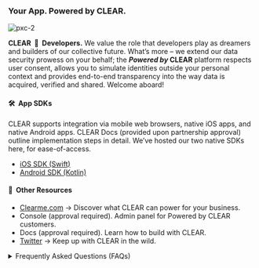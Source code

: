 ### Your App. Powered by CLEAR.
![pxc-2](https://github.com/clearsecureidentity/.github/assets/111535748/3169b7b2-724e-4405-b0b2-fd7f7355773f)


**CLEAR&nbsp; 💙 &nbsp;Developers.** We value the role that developers play as dreamers and builders of our collective future. What’s more – we extend our data security prowess on your behalf; the **_Powered by_ CLEAR** platform respects user consent, allows you to simulate identities outside your personal context and provides end-to-end transparency into the way data is acquired, verified and shared. Welcome aboard!

#### 🛠️&nbsp; App SDKs
CLEAR supports integration via mobile web browsers, native iOS apps, and native Android apps. CLEAR Docs (provided upon partnership approval) outline implementation steps in detail. We’ve hosted our two native SDKs here, for ease-of-access.
- [iOS SDK (Swift)](https://github.com/clearsecureidentity/clear-ios-sdk)
- [Android SDK (Kotlin)](https://github.com/clearsecureidentity/clear-android-sdk)

#### 🤔&nbsp; Other Resources 
- [Clearme.com](https://www.clearme.com/solutions-powered-by-clear) -> Discover what CLEAR can power for your business.
- Console (approval required). Admin panel for Powered by CLEAR customers. 
- Docs (approval required). Learn how to build with CLEAR.
- [Twitter](https://twitter.com/CLEAR) -> Keep up with CLEAR in the wild. 

<details>
<summary>
  Frequently Asked Questions (FAQs)
</summary>
</details>
